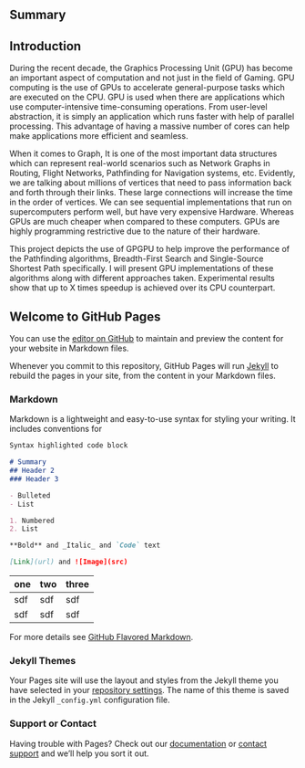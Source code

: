 ## Summary

## Introduction
During the recent decade, the Graphics Processing Unit (GPU) has become an important aspect of computation and not just in the field of Gaming. GPU computing is the use of GPUs to accelerate general-purpose tasks which are executed on the CPU. GPU is used when there are applications which use computer-intensive time-consuming operations.  From user-level abstraction, it is simply an application which runs faster with help of parallel processing. This advantage of having a massive number of cores can help make applications more efficient and seamless.

When it comes to Graph, It is one of the most important data structures which can represent real-world scenarios such as Network Graphs in Routing, Flight Networks, Pathfinding for Navigation systems, etc. Evidently, we are talking about millions of vertices that need to pass information back and forth through their links. These large connections will increase the time in the order of vertices. We can see sequential implementations that run on supercomputers perform well, but have very expensive Hardware. Whereas GPUs are much cheaper when compared to these computers. GPUs are highly programming restrictive due to the nature of their hardware.

This project depicts the use of GPGPU to help improve the performance of the Pathfinding algorithms, Breadth-First Search and Single-Source Shortest Path specifically. I will present GPU implementations of these algorithms along with different approaches taken. Experimental results show that up to X times speedup is achieved over its CPU counterpart.


## Welcome to GitHub Pages

You can use the [editor on GitHub](https://github.com/abhishek1297/Parallel-Algorithms/edit/gh-pages/index.md) to maintain and preview the content for your website in Markdown files.

Whenever you commit to this repository, GitHub Pages will run [Jekyll](https://jekyllrb.com/) to rebuild the pages in your site, from the content in your Markdown files.

### Markdown

Markdown is a lightweight and easy-to-use syntax for styling your writing. It includes conventions for

```markdown
Syntax highlighted code block

# Summary
## Header 2
### Header 3

- Bulleted
- List

1. Numbered
2. List

**Bold** and _Italic_ and `Code` text

[Link](url) and ![Image](src)
```

| one | two | three |
|---|---|---|
| sdf | sdf | sdf |
| sdf | sdf | sdf |
For more details see [GitHub Flavored Markdown](https://guides.github.com/features/mastering-markdown/).

### Jekyll Themes

Your Pages site will use the layout and styles from the Jekyll theme you have selected in your [repository settings](https://github.com/abhishek1297/Parallel-Algorithms/settings). The name of this theme is saved in the Jekyll `_config.yml` configuration file.

### Support or Contact

Having trouble with Pages? Check out our [documentation](https://docs.github.com/categories/github-pages-basics/) or [contact support](https://github.com/contact) and we’ll help you sort it out.
